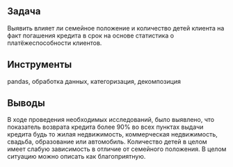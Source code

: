 ## Задача
Выявить влияет ли семейное положение и количество детей клиента на факт погашения кредита в срок на основе статистика о платёжеспособности клиентов.


## Инструменты
pandas, обработка данных, категоризация, декомпозиция


## Выводы

В ходе проведения необходимых исследований, было выявлено, что показатель возврата кредита более 90% во всех пунктах выдачи кредита будь то жилая недвижимость, коммерческая недвижимость, свадьба, образование или автомобиль. Количество детей в целом имеет слабую зависимость в отличие от семейного положения. В целом ситуацию можно описать как благоприятную. 
